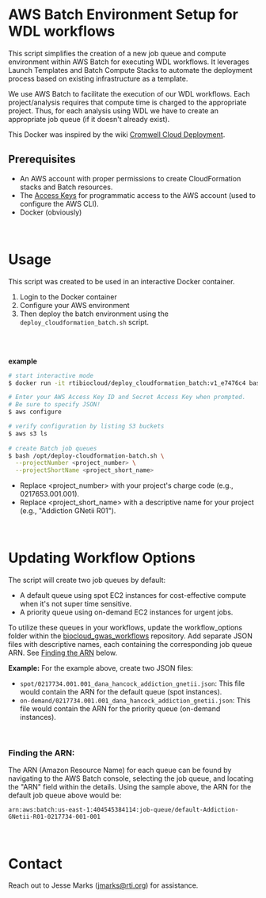 # AWS Batch Environment Setup for WDL workflows
This script simplifies the creation of a new job queue and compute environment within AWS Batch for executing WDL workflows.
It leverages Launch Templates and Batch Compute Stacks to automate the deployment process based on existing infrastructure as a template.

We use AWS Batch to facilitate the execution of our WDL workflows.
Each project/analysis requires that compute time is charged to the appropriate project.
Thus, for each analysis using WDL we have to create an appropriate job queue (if it doesn't already exist).

This Docker was inspired by the wiki [Cromwell Cloud Deployment](https://github.com/RTIInternational/bioinformatics/wiki/Cromwell-Cloud-Deployment).


## Prerequisites
- An AWS account with proper permissions to create CloudFormation stacks and Batch resources.
- The [Access Keys](https://docs.aws.amazon.com/IAM/latest/UserGuide/id_credentials_access-keys.html) for programmatic access to the AWS account (used to configure the AWS CLI).
- Docker (obviously)

<br>


# Usage
This script was created to be used in an interactive Docker container.
1. Login to the Docker container
2. Configure your AWS environment
3. Then deploy the batch environment using the `deploy_cloudformation_batch.sh` script.
 
<br><br>

**example**
```bash
# start interactive mode
$ docker run -it rtibiocloud/deploy_cloudformation_batch:v1_e7476c4 bash

# Enter your AWS Access Key ID and Secret Access Key when prompted.
# Be sure to specify JSON!
$ aws configure

# verify configuration by listing S3 buckets  
$ aws s3 ls
  
# create Batch job queues
$ bash /opt/deploy-cloudformation-batch.sh \
  --projectNumber <project_number> \
  --projectShortName <project_short_name>
```
- Replace <project_number> with your project's charge code (e.g., 0217653.001.001).
- Replace <project_short_name> with a descriptive name for your project (e.g., "Addiction GNetii R01").

<br>

# Updating Workflow Options
The script will create two job queues by default:
- A default queue using spot EC2 instances for cost-effective compute when it's not super time sensitive.
- A priority queue using on-demand EC2 instances for urgent jobs.

To utilize these queues in your workflows, update the workflow_options folder within the [biocloud_gwas_workflows](https://github.com/RTIInternational/biocloud_gwas_workflows/tree/master) repository.
Add separate JSON files with descriptive names, each containing the corresponding job queue ARN.
See [Finding the ARN](/#finding-the-arn) below.

**Example:**
For the example above, create two JSON files:
* `spot/0217734.001.001_dana_hancock_addiction_gnetii.json`: This file would contain the ARN for the default queue (spot instances).
* `on-demand/0217734.001.001_dana_hancock_addiction_gnetii.json`: This file would contain the ARN for the priority queue (on-demand instances).


<br>


### Finding the ARN:

The ARN (Amazon Resource Name) for each queue can be found by navigating to the AWS Batch console, selecting the job queue, and locating the "ARN" field within the details.
Using the sample above, the ARN for the default job queue above would be:

```
arn:aws:batch:us-east-1:404545384114:job-queue/default-Addiction-GNetii-R01-0217734-001-001
```

<br>

# Contact
Reach out to Jesse Marks (jmarks@rti.org) for assistance.
